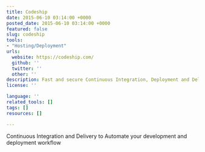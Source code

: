 ```yaml
---
title: Codeship
date: 2015-06-10 03:14:00 +0000
posted_date: 2015-06-10 03:14:00 +0000
featured: false
slug: codeship
tools:
- "Hosting/Deployment"
urls:
  website: https://codeship.com/
  github: ''
  twitter: ''
  other: ''
description: Fast and secure Continuous Integration, Deployment and Delivery
license: ''

language: ''
related_tools: []
tags: []
resources: []

---
```

Continuous Integration and Delivery to Automate your development and deployment workflow




